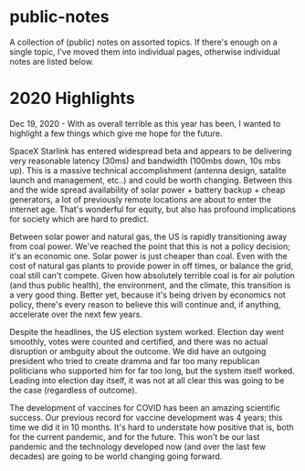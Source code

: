 # public-notes
A collection of (public) notes on assorted topics.  If there's enough on a single topic, I've moved them into individual pages, otherwise individual notes are listed below. 

# 2020 Highlights
Dec 19, 2020 - With as overall terrible as this year has been, I wanted to highlight a few things which give me hope for the future.

SpaceX Starlink has entered widespread beta and appears to be delivering very reasonable latency (30ms) and bandwidth (100mbs down, 10s mbs up).  This is a massive technical accomplishment (antenna design, satalite launch and management, etc..) and could be worth changing.  Between this and the wide spread availability of solar power + battery backup + cheap generators, a lot of previously remote locations are about to enter the internet age.  That's wonderful for equity, but also has profound implications for society which are hard to predict.  

Between solar power and natural gas, the US is rapidly transitioning away from coal power.  We've reached the point that this is not a policy decision; it's an economic one.  Solar power is just cheaper than coal.  Even with the cost of natural gas plants to provide power in off times, or balance the grid, coal still can't compete.  Given how absolutely terrible coal is for air polution (and thus public health), the environment, and the climate, this transition is a very good thing.  Better yet, because it's being driven by economics not policy, there's every reason to believe this will continue and, if anything, accelerate over the next few years.

Despite the headlines, the US election system worked.  Election day went smoothly, votes were counted and certified, and there was no actual disruption or ambguity about the outcome.  We did have an outgoing president who tried to create dramma and far too many republican politicians who supported him for far too long, but the system itself worked.  Leading into election day itself, it was not at all clear this was going to be the case (regardless of outcome).  

The development of vaccines for COVID has been an amazing scientific success.  Our previous record for vaccine development was 4 years; this time we did it in 10 months.  It's hard to understate how positive that is, both for the current pandemic, and for the future.  This won't be our last pandemic and the technology developed now (and over the last few decades) are going to be world changing going forward.
